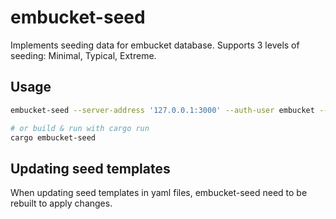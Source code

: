 # embucket-seed

Implements seeding data for embucket database. Supports 3 levels of seeding: Minimal, Typical, Extreme.

## Usage

```bash
embucket-seed --server-address '127.0.0.1:3000' --auth-user embucket --auth-password embucket --seed-variant typical

# or build & run with cargo run
cargo embucket-seed
```

## Updating seed templates

When updating seed templates in yaml files, embucket-seed need to be rebuilt to apply changes.